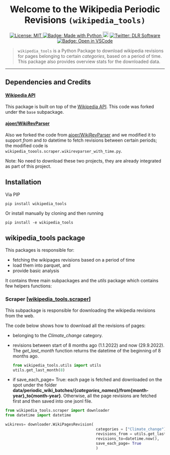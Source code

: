 
<h1 align="center">Welcome to the Wikipedia Periodic Revisions <code>(wikipedia_tools)</code> </h1>

<p align="center">
  <a href="https://github.com/DLR-SC/wikipedia-periodic-revisions/blob/master/LICENSE">
    <img alt="License: MIT" src="https://img.shields.io/badge/license-MIT-yellow.svg" target="_blank" />
  </a>
  <a href="https://img.shields.io/badge/Made%20with-Python-1f425f.svg">
    <img src="https://img.shields.io/badge/Made%20with-Python-1f425f.svg" alt="Badge: Made with Python"/>
  </a>
  <a href="https://pypi.org/project/wikipedia_tools/"><img src="https://badge.fury.io/py/wikipedia_tools.svg" alt="Badge: PyPI version" height="18"></a>
  <a href="https://twitter.com/dlr_software">
    <img alt="Twitter: DLR Software" src="https://img.shields.io/twitter/follow/dlr_software.svg?style=social" target="_blank" />
  </a>
  <a href="https://open.vscode.dev/DLR-SC/wikipedia_tools">
    <img alt="Badge: Open in VSCode" src="https://img.shields.io/static/v1?logo=visualstudiocode&label=&message=open%20in%20visual%20studio%20code&labelColor=2c2c32&color=007acc&logoColor=007acc" target="_blank" />
  </a>
</p>


> `wikipedia_tools` is a Python Package to download wikipedia revisions for pages belonging to certain *categories*, based on a period of time. This package also provides overview stats for the downloaded data.

---

## Dependencies and Credits

#### [Wikipedia API](https://github.com/goldsmith/Wikipedia)

This package is built on top of the [Wikipedia API](https://github.com/goldsmith/Wikipedia). This code was forked under the `base` subpackage. 

#### [ajoer/WikiRevParser](https://github.com/ajoer/WikiRevParser)

Also we forked the code from [ajoer/WikiRevParser](https://github.com/ajoer/WikiRevParser) and we modified it to support *from* and *to* datetime to fetch revisions between certain periods; the modified code is `wikipedia_toools.scraper.wikirevparser_with_time.py`. 

Note: No need to download these two projects, they are already integrated as part of this project.

## Installation

Via PIP

``` 
pip install wikipedia_tools
```

Or install manually by cloning and then running

``` 
pip install -e wikipedia_tools
```



## wikipedia_tools package

This packages is responsible for:
- fetching the wikipages revisions based on a period of time
- load them into parquet, and
- provide basic analysis

It contains three main subpackages and the *utils* package which contains few helpers functions:

### Scraper [[wikipedia_tools.scraper](wikipedia_tools/wikipedia_tools/scraper.py)]
This subpackage is responsible for downloading the wikipedia revisions from the web.

The code below shows how to download all the revisions of pages:
  - belonging to the *Climate_change* category.
  - revisions between start of 8 months ago (1.1.2022) and now (29.9.2022). The *get_last_month* function returns the datetime of the beginning of 8 months ago.
  
    ```python 
    from wikipedia_tools.utils import utils 
    utils.get_last_month(8)
    ```
  - if  save_each_page= True: each page is fetched and downloaded on the spot under the folder **data/periodic_wiki_batches/{*categories_names*}/from{month-year}_to{month-year}**. Otherwise, all the page revisions are fetched first and then saved into one jsonl file.
  

```python
from wikipedia_tools.scraper import downloader
from datetime import datetime

wikirevs= downloader.WikiPagesRevision( 
                                        categories = ["Climate_change"],
                                        revisions_from = utils.get_last_month(8),
                                        revisions_to=datetime.now(),
                                        save_each_page= True
                                        )
```


